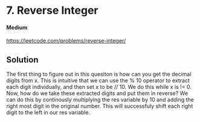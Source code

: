 # 7. Reverse Integer

#### Medium

https://leetcode.com/problems/reverse-integer/

## Solution

The first thing to figure out in this quesiton is how can you get the decimal digits from x. This is intuitive that we can use the % 10 operator to extract each digit individually, and then set x to be // 10. We do this while x is != 0. Now, how do we take these extracted digits and put them in reverse? We can do this by continously multiplying the res variable by 10 and adding the right most digit in the original number. This will successfuly shift each right digit to the left in our res variable.
